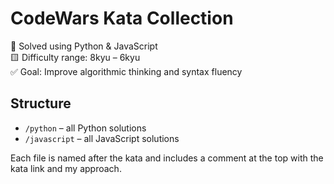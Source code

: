 # CodeWars Kata Collection

🧠 Solved using Python & JavaScript  
🟨 Difficulty range: 8kyu – 6kyu  
✅ Goal: Improve algorithmic thinking and syntax fluency

## Structure
- `/python` – all Python solutions
- `/javascript` – all JavaScript solutions

Each file is named after the kata and includes a comment at the top with the kata link and my approach.
